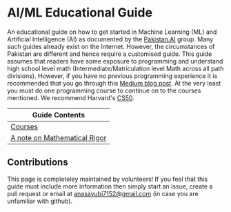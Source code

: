 # AI/ML Educational Guide
An educational guide on how to get started in Machine Learning (ML) and Artificial Intelligence (AI) as documented by the [Pakistan.AI](https://www.facebook.com/PakistandotAI) group. Many such guides already exist on the Internet. However, the circumstances of Pakistan are different and hence require a customised guide. This guide assumes that readers have some exposure to programming and understand high school level math (Intermediate/Matriculation level Math across all path divisions). However, if you have no previous programming experience it is recommended that you go through this [Medium blog post](https://medium.com/@amandalmia18/guide-for-deep-learning-aspirants-with-focus-on-non-computer-science-students-87b1f7b3f4b9). At the very least you must do one programming course to continue on to the courses mentioned. We recommend Harvard's [CS50](https://www.edx.org/course/cs50s-introduction-computer-science-harvardx-cs50x). 

| Guide Contents      |
| ------------- |
| [Courses](/courses.md)  |
| [A note on Mathematical Rigor](/mathematical_rigor.md)  |

## Contributions
This page is completeley maintained by volunteers! If you feel that this guide must include more information then simply start an issue, create a pull request or email at anasayubi7152@gmail.com (in case you are unfamiliar with github).
